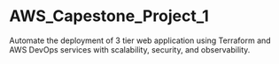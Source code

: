 # AWS_Capestone_Project_1
Automate the deployment of 3 tier web application using Terraform and AWS DevOps services with scalability, security, and observability.
